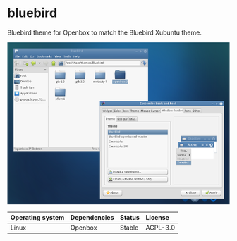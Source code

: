 # bluebird

Bluebird theme for Openbox to match the Bluebird Xubuntu theme.

!["Screenshot of the Bluebird Openbox theme"](https://github.com/ikem-krueger/bluebird/blob/master/Screenshot.png)

| Operating system | Dependencies         | Status | License  |
| :--------------- | :------------------- | :----- | :------- |
| Linux            | Openbox              | Stable | AGPL-3.0 |
